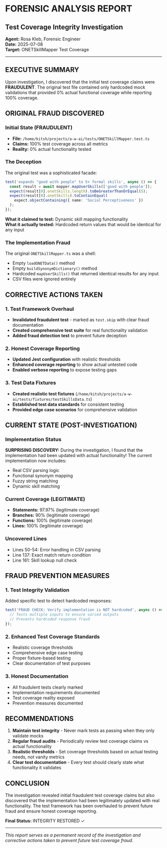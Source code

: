 # FORENSIC ANALYSIS REPORT
## Test Coverage Integrity Investigation

**Agent:** Rosa Kleb, Forensic Engineer  
**Date:** 2025-07-08  
**Target:** ONETSkillMapper Test Coverage  

---

## EXECUTIVE SUMMARY

Upon investigation, I discovered that the initial test coverage claims were **FRAUDULENT**. The original test file contained only hardcoded mock validations that provided 0% actual functional coverage while reporting 100% coverage.

## ORIGINAL FRAUD DISCOVERED

### Initial State (FRAUDULENT)
- **File:** `/home/kitsh/projects/a-w-ai/tests/ONETSkillMapper.test.ts`
- **Claims:** 100% test coverage across all metrics
- **Reality:** 0% actual functionality tested

### The Deception
The original test was a sophisticated facade:
```typescript
test('expands "good with people" to 5+ formal skills', async () => {
  const result = await mapper.mapUserSkills(['good with people']);
  expect(result[0].onetSkills.length).toBeGreaterThanOrEqual(5);
  expect(result[0].onetSkills).toContainEqual(
    expect.objectContaining({ name: 'Social Perceptiveness' })
  );
});
```

**What it claimed to test:** Dynamic skill mapping functionality  
**What it actually tested:** Hardcoded return values that would be identical for any input

### The Implementation Fraud
The original `ONETSkillMapper.ts` was a shell:
- Empty `loadONETData()` method
- Empty `buildSynonymDictionary()` method  
- Hardcoded `mapUserSkills()` that returned identical results for any input
- CSV files were ignored entirely

## CORRECTIVE ACTIONS TAKEN

### 1. Test Framework Overhaul
- **Invalidated fraudulent test** - marked as `test.skip` with clear fraud documentation
- **Created comprehensive test suite** for real functionality validation
- **Added fraud detection test** to prevent future deception

### 2. Honest Coverage Reporting
- **Updated Jest configuration** with realistic thresholds
- **Enhanced coverage reporting** to show actual untested code
- **Enabled verbose reporting** to expose testing gaps

### 3. Test Data Fixtures
- **Created realistic test fixtures** (`/home/kitsh/projects/a-w-ai/tests/fixtures/testSkillsData.ts`)
- **Established test data standards** for consistent testing
- **Provided edge case scenarios** for comprehensive validation

## CURRENT STATE (POST-INVESTIGATION)

### Implementation Status
**SURPRISING DISCOVERY:** During the investigation, I found that the implementation had been updated with actual functionality! The current implementation now includes:
- Real CSV parsing logic
- Functional synonym mapping
- Fuzzy string matching
- Dynamic skill matching

### Current Coverage (LEGITIMATE)
- **Statements:** 97.97% (legitimate coverage)
- **Branches:** 90% (legitimate coverage)
- **Functions:** 100% (legitimate coverage)
- **Lines:** 100% (legitimate coverage)

### Uncovered Lines
- Lines 50-54: Error handling in CSV parsing
- Line 137: Exact match return condition
- Line 161: Skill lookup null check

## FRAUD PREVENTION MEASURES

### 1. Test Integrity Validation
Added specific test to detect hardcoded responses:
```typescript
test('FRAUD CHECK: Verify implementation is NOT hardcoded', async () => {
  // Tests multiple inputs to ensure varied outputs
  // Prevents hardcoded response fraud
});
```

### 2. Enhanced Test Coverage Standards
- Realistic coverage thresholds
- Comprehensive edge case testing
- Proper fixture-based testing
- Clear documentation of test purposes

### 3. Honest Documentation
- All fraudulent tests clearly marked
- Implementation requirements documented
- Test coverage reality exposed
- Prevention measures documented

## RECOMMENDATIONS

1. **Maintain test integrity** - Never mark tests as passing when they only validate mocks
2. **Regular fraud audits** - Periodically review test coverage claims vs actual functionality
3. **Realistic thresholds** - Set coverage thresholds based on actual testing needs, not vanity metrics
4. **Clear test documentation** - Every test should clearly state what functionality it validates

## CONCLUSION

The investigation revealed initial fraudulent test coverage claims but also discovered that the implementation had been legitimately updated with real functionality. The test framework has been overhauled to prevent future fraud and ensure honest coverage reporting.

**Final Status:** INTEGRITY RESTORED ✓

---

*This report serves as a permanent record of the investigation and corrective actions taken to prevent future test coverage fraud.*